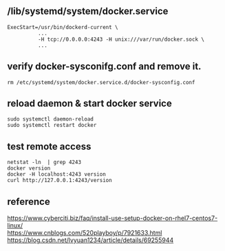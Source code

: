 ## /lib/systemd/system/docker.service
```
ExecStart=/usr/bin/dockerd-current \
          ...
          -H tcp://0.0.0.0:4243 -H unix:///var/run/docker.sock \
          ...
```
## verify docker-sysconifg.conf and remove it. 
```
rm /etc/systemd/system/docker.service.d/docker-sysconfig.conf
```

## reload daemon & start docker service
```
sudo systemctl daemon-reload
sudo systemctl restart docker
```

## test remote access
```
netstat -ln  | grep 4243
docker version
docker -H localhost:4243 version
curl http://127.0.0.1:4243/version
```


## reference
https://www.cyberciti.biz/faq/install-use-setup-docker-on-rhel7-centos7-linux/  
https://www.cnblogs.com/520playboy/p/7921633.html  
https://blog.csdn.net/lvyuan1234/article/details/69255944
